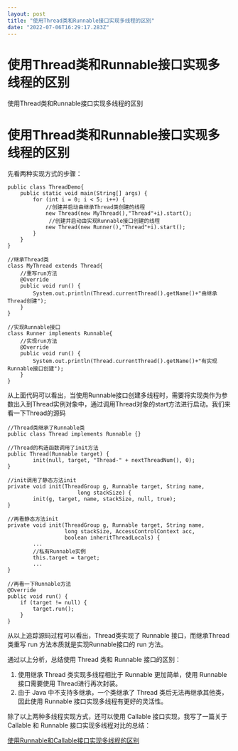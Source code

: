 ```yaml
---
layout: post
title: "使用Thread类和Runnable接口实现多线程的区别"
date: "2022-07-06T16:29:17.283Z"
---
```

使用Thread类和Runnable接口实现多线程的区别
============================

使用Thread类和Runnable接口实现多线程的区别

使用Thread类和Runnable接口实现多线程的区别
============================

先看两种实现方式的步骤：

    public class ThreadDemo{
        public static void main(String[] args) {
            for (int i = 0; i < 5; i++) {
                //创建并启动由继承Thread类创建的线程
                new Thread(new MyThread(),"Thread"+i).start();
                 //创建并启动由实现Runnable接口创建的线程
                new Thread(new Runner(),"Thread"+i).start();
            }
        }
    }
    
    //继承Thread类
    class MyThread extends Thread{
        //重写run方法
        @Override
        public void run() {
            System.out.println(Thread.currentThread().getName()+"由继承Thread创建");
        }
    }
    
    //实现Runnable接口
    class Runner implements Runnable{
        //实现run方法
        @Override
        public void run() {
            System.out.println(Thread.currentThread().getName()+"有实现Runnable接口创建");
        }
    }
    
    

从上面代码可以看出，当使用Runnable接口创建多线程时，需要将实现类作为参数出入到Thread实例对象中，通过调用Thread对象的start方法进行启动。我们来看一下Thread的源码

    //Thread类继承了Runnable类
    public class Thread implements Runnable {}
    
    //Thread的构造函数调用了init方法
    public Thread(Runnable target) {
            init(null, target, "Thread-" + nextThreadNum(), 0);
    }
    
    //init调用了静态方法init
    private void init(ThreadGroup g, Runnable target, String name,
                          long stackSize) {
            init(g, target, name, stackSize, null, true);
    }
    
    //再看静态方法init
    private void init(ThreadGroup g, Runnable target, String name,
                      long stackSize, AccessControlContext acc,
                      boolean inheritThreadLocals) {
            ...
            //私有Runnable实例
            this.target = target;
            ...
    }
    
    //再看一下Runnable方法
    @Override
    public void run() {
        if (target != null) {
            target.run();
        }
    }
    

从以上追踪源码过程可以看出，Thread类实现了 Runnable 接口，而继承Thread类重写 run 方法本质就是实现Runnable接口的 run 方法。

通过以上分析，总结使用 Thread 类和 Runnable 接口的区别：

1.  使用继承 Thread 类实现多线程相比于 Runnable 更加简单，使用 Runnable 接口需要使用 Thread进行再次封装。
2.  由于 Java 中不支持多继承，一个类继承了 Thread 类后无法再继承其他类，因此使用 Runnable 接口实现多线程有更好的灵活性。

除了以上两种多线程实现方式，还可以使用 Callable 接口实现，我写了一篇关于 Callable 和 Runnable 接口实现多线程对比的总结：

[使用Runnable和Callable接口实现多线程的区别](https://blog.csdn.net/weixin_43301424/article/details/125576329)